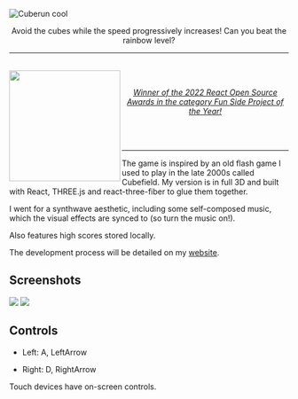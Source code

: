 
![Cuberun](./src/textures/cuberun-logo.png)
cool

<p align="center">
Avoid the cubes while the speed progressively increases! Can you beat the rainbow level?
</p>

----

<br/>
<img align="left" width="200" src="./osawards-badge.png">
<br/>
<p align="center">
<a href="https://osawards.com/react/2022"><em>Winner of the 2022 React Open Source Awards in the category Fun Side Project of the Year!</em></a>
</p>
<br />
<br/>

---

The game is inspired by an old flash game I used to play in the late 2000s called Cubefield. My version is in full 3D and built with React, THREE.js and react-three-fiber to glue them together.

I went for a synthwave aesthetic, including some self-composed music, which the visual effects are synced to (so turn the music on!).

Also features high scores stored locally.

The development process will be detailed on my [website](https://adamkarlsten.com).

## Screenshots

![](./public/regular.PNG)
![](./public/tunnelred.PNG)

## Controls

* Left: A, LeftArrow

* Right: D, RightArrow

Touch devices have on-screen controls.
